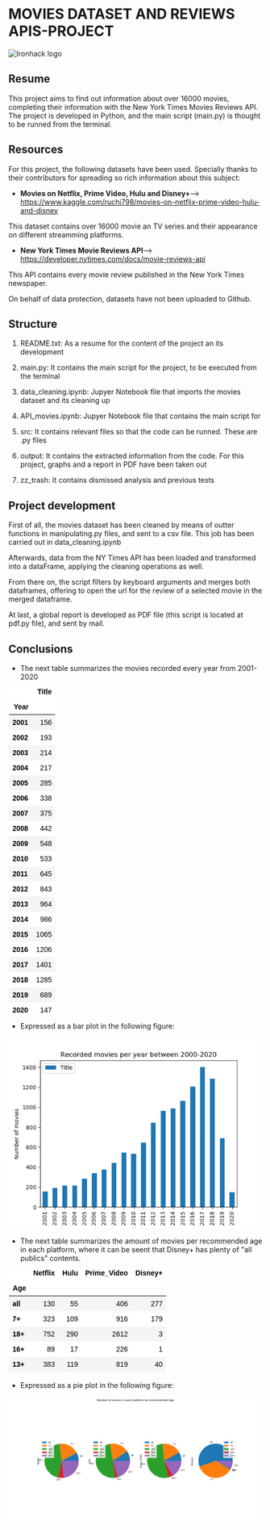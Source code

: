 # MOVIES DATASET AND REVIEWS APIS-PROJECT


![Ironhack logo](https://www.fundacionuniversia.net/wp-content/uploads/2017/09/ironhack_logo.jpg)

## Resume

This project aims to find out information about over 16000 movies, completing their information with the New York Times Movies Reviews API.
The project is developed in Python, and the main script (main.py) is thought to be runned from the terminal.


## Resources
For this project, the following datasets have been used. Specially thanks to their contributors for spreading so rich information about this subject:

* **Movies on Netflix, Prime Video, Hulu and Disney+**--> https://www.kaggle.com/ruchi798/movies-on-netflix-prime-video-hulu-and-disney 

This dataset contains over 16000 movie an TV series and their appearance on different streamming platforms.


* **New York Times Movie Reviews API**--> https://developer.nytimes.com/docs/movie-reviews-api

This API contains every movie review published in the New York Times newspaper.

On behalf of data protection, datasets have not been uploaded to Github.


## Structure

1) README.txt: As a resume for the content of the project an its development

2) main.py: It contains the main script for the project, to be executed from the terminal

3) data_cleaning.ipynb: Jupyer Notebook file that imports the movies dataset and its cleaning up

4) API_movies.ipynb: Jupyer Notebook file that contains the main script for 

6) src: It contains relevant files so that the code can be runned. These are .py files

7) output: It contains the extracted information from the code. For this project, graphs and a report in PDF have been taken out

8) zz_trash: It contains dismissed analysis and previous tests

## Project development

First of all, the movies dataset has been cleaned by means of outter functions in manipulating.py files, and sent to a csv file. This job has been carried out in data_cleaning.ipynb

Afterwards, data from the NY Times API has been loaded and transformed into a dataFrame, applying the cleaning operations as well.

From there on, the script filters by keyboard arguments and merges both dataframes, offering to open the url for the review of a selected movie in the merged dataframe.

At last, a global report is developed as PDF file (this script is located at pdf.py file), and sent by mail.


## Conclusions


- The next table summarizes the movies recorded every year from 2001-2020

![movies_years](output/movies_years.png)




- Expressed as a bar plot in the following figure:


![years](output/years.png)





- The next table summarizes the amount of movies per recommended age in each platform, where it can be seent that Disney+ has plenty of "all publics" contents.


![movies_age](output/movies_age.png)
  



- Expressed as a pie plot in the following figure:


![age](output/age.png)

   